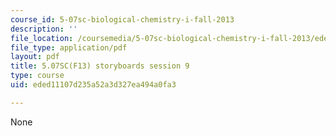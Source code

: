 ```yaml
---
course_id: 5-07sc-biological-chemistry-i-fall-2013
description: ''
file_location: /coursemedia/5-07sc-biological-chemistry-i-fall-2013/eded11107d235a52a3d327ea494a0fa3_sb_session9.pdf
file_type: application/pdf
layout: pdf
title: 5.07SC(F13) storyboards session 9
type: course
uid: eded11107d235a52a3d327ea494a0fa3

---
```

None